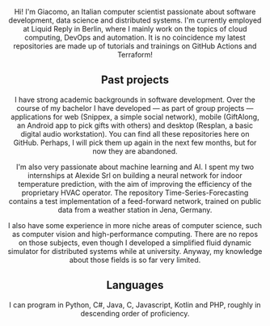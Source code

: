 <div align="center">
 
 Hi! I'm Giacomo, an Italian computer scientist passionate about software development, data science and distributed systems. I'm currently employed at Liquid Reply in Berlin, where I mainly work on the topics of cloud computing, DevOps and automation. It is no coincidence my latest repositories are made up of tutorials and trainings on GitHub Actions and Terraform!
 
## Past projects

 I have strong academic backgrounds in software development. Over the course of my bachelor I have developed — as part of group projects — applications for web (Snippex, a simple social network), mobile (GiftAlong, an Android app to pick gifts with others) and desktop (Resplan, a basic digital audio workstation). You can find all these repositories here on GitHub. Perhaps, I will pick them up again in the next few months, but for now they are abandoned.

 I'm also very passionate about machine learning and AI. I spent my two internships at Alexide Srl on building a neural network for indoor temperature prediction, with the aim of improving the efficiency of the proprietary HVAC operator. The repository Time-Series-Forecasting contains a test implementation of a feed-forward network, trained on public data from a weather station in Jena, Germany.

 I also have some experience in more niche areas of computer science, such as computer vision and high-performance computing. There are no repos on those subjects, even though I developed a simplified fluid dynamic simulator for distributed systems while at university. Anyway, my knowledge about those fields is so far very limited.
 
 ## Languages
 
 I can program in Python, C#, Java, C, Javascript, Kotlin and PHP, roughly in descending order of proficiency.
